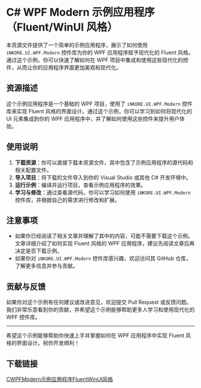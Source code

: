 # C# WPF Modern 示例应用程序（Fluent/WinUI 风格）

本资源文件提供了一个简单的示例应用程序，展示了如何使用 `iNKORE.UI.WPF.Modern` 控件库为你的 WPF 应用程序赋予现代化的 Fluent 风格。通过这个示例，你可以快速了解如何在 WPF 项目中集成和使用这些现代化的控件，从而让你的应用程序界面更加美观和现代化。

## 资源描述

这个示例应用程序是一个基础的 WPF 项目，使用了 `iNKORE.UI.WPF.Modern` 控件库来实现 Fluent 风格的界面设计。通过这个示例，你可以学习到如何将现代化的 UI 元素集成到你的 WPF 应用程序中，并了解如何使用这些控件来提升用户体验。

## 使用说明

1. **下载资源**：你可以直接下载本资源文件，其中包含了示例应用程序的源代码和相关配置文件。
2. **导入项目**：将下载的文件导入到你的 Visual Studio 或其他 C# 开发环境中。
3. **运行示例**：编译并运行项目，查看示例应用程序的效果。
4. **学习与修改**：通过查看源代码，你可以学习如何使用 `iNKORE.UI.WPF.Modern` 控件库，并根据自己的需求进行修改和扩展。

## 注意事项

- 如果你已经阅读了相关文章并理解了其中的内容，可能不需要下载这个示例。文章详细介绍了如何实现 Fluent 风格的 WPF 应用程序，建议先阅读文章后再决定是否下载示例。
- 如果你对 `iNKORE.UI.WPF.Modern` 控件库感兴趣，欢迎访问其 GitHub 仓库，了解更多信息并参与贡献。

## 贡献与反馈

如果你对这个示例有任何建议或改进意见，欢迎提交 Pull Request 或反馈问题。我们非常乐意看到你的贡献，并希望这个示例能够帮助更多人学习和使用现代化的 WPF 控件库。

---

希望这个示例能够帮助你快速上手并掌握如何在 WPF 应用程序中实现 Fluent 风格的界面设计。祝你开发顺利！

## 下载链接

[CWPFModern示例应用程序FluentWinUI风格](https://pan.quark.cn/s/bed68db45fb8)